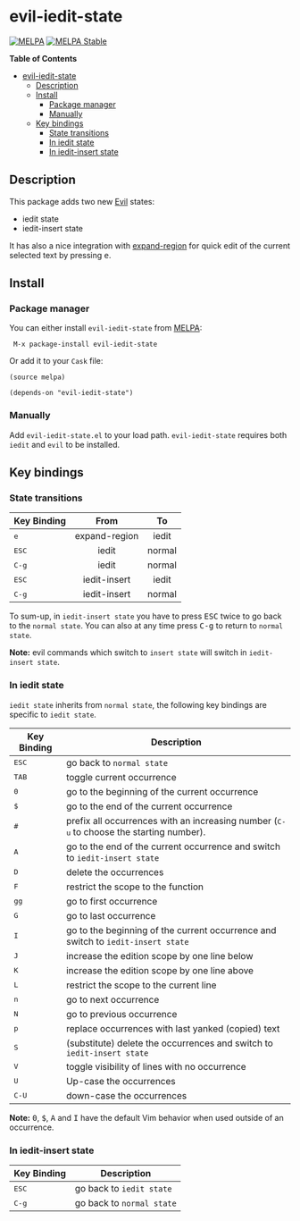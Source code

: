 # evil-iedit-state
[![MELPA](http://melpa.org/packages/evil-iedit-state-badge.svg)](http://melpa.org/#/evil-iedit-state)
[![MELPA Stable](http://stable.melpa.org/packages/evil-iedit-state-badge.svg)](http://stable.melpa.org/#/evil-iedit-state)

<!-- markdown-toc start - Don't edit this section. Run M-x markdown-toc/generate-toc again -->
**Table of Contents**

- [evil-iedit-state](#evil-iedit-state)
    - [Description](#description)
    - [Install](#install)
        - [Package manager](#package-manager)
        - [Manually](#manually)
    - [Key bindings](#key-bindings)
        - [State transitions](#state-transitions)
        - [In iedit state](#in-iedit-state)
        - [In iedit-insert state](#in-iedit-insert-state)

<!-- markdown-toc end -->

## Description

This package adds two new [Evil][evil-link] states:
- iedit state
- iedit-insert state

It has also a nice integration with [expand-region][] for quick edit
of the current selected text by pressing <kbd>e</kbd>.

## Install

### Package manager

You can either install `evil-iedit-state` from [MELPA][melpa-link]:

```
 M-x package-install evil-iedit-state
```

Or add it to your `Cask` file:

```elisp
(source melpa)

(depends-on "evil-iedit-state")
```

### Manually

Add `evil-iedit-state.el` to your load path. `evil-iedit-state` requires
both `iedit` and `evil` to be installed.

## Key bindings

### State transitions

|    Key Binding    |       From         |          To               |
|-------------------|:------------------:|:-------------------------:|
|<kbd>e</kbd>       | expand-region      | iedit                     |
|<kbd>ESC</kbd>     | iedit              | normal                    |
|<kbd>C-g</kbd>     | iedit              | normal                    |
|<kbd>ESC</kbd>     | iedit-insert       | iedit                     |
|<kbd>C-g</kbd>     | iedit-insert       | normal                    |

To sum-up, in `iedit-insert state` you have to press <kbd>ESC</kbd> twice to
go back to the `normal state`. You can also at any time press <kbd>C-g</kbd>
to return to `normal state`.

**Note:** evil commands which switch to `insert state` will switch in
`iedit-insert state`.

### In iedit state

`iedit state` inherits from `normal state`, the following key bindings are
specific to `iedit state`.

|    Key Binding   |                 Description                                                                     |
|------------------|-------------------------------------------------------------------------------------------------|
|<kbd>ESC</kbd>    | go back to `normal state`                                                                       |
|<kbd>TAB</kbd>    | toggle current occurrence                                                                       |
|<kbd>0</kbd>      | go to the beginning of the current occurrence                                                   |
|<kbd>$</kbd>      | go to the end of the current occurrence                                                         |
|<kbd>#</kbd>      | prefix all occurrences with an increasing number (<kbd>C-u</kbd> to choose the starting number).|
|<kbd>A</kbd>      | go to the end of the current occurrence and switch to `iedit-insert state`                      |
|<kbd>D</kbd>      | delete the occurrences                                                                          |
|<kbd>F</kbd>      | restrict the scope to the function                                                              |
|<kbd>gg</kbd>     | go to first occurrence                                                                          |
|<kbd>G</kbd>      | go to last occurrence                                                                           |
|<kbd>I</kbd>      | go to the beginning of the current occurrence and switch to `iedit-insert state`                |
|<kbd>J</kbd>      | increase the edition scope by one line below                                                    |
|<kbd>K</kbd>      | increase the edition scope by one line above                                                    |
|<kbd>L</kbd>      | restrict the scope to the current line                                                          |
|<kbd>n</kbd>      | go to next occurrence                                                                           |
|<kbd>N</kbd>      | go to previous occurrence                                                                       |
|<kbd>p</kbd>      | replace occurrences with last yanked (copied) text                                              |
|<kbd>S</kbd>      | (substitute) delete the occurrences and switch to `iedit-insert state`                          |
|<kbd>V</kbd>      | toggle visibility of lines with no occurrence                                                   |
|<kbd>U</kbd>      | Up-case the occurrences                                                                         |
|<kbd>C-U</kbd>    | down-case the occurrences                                                                       |

**Note:** <kbd>0</kbd>, <kbd>$</kbd>, <kbd>A</kbd> and <kbd>I</kbd> have the
default Vim behavior when used outside of an occurrence.

### In iedit-insert state

|    Key Binding            |                 Description                                |
|---------------------------|------------------------------------------------------------|
|<kbd>ESC</kbd>             | go back to `iedit state`                                   |
|<kbd>C-g</kbd>             | go back to `normal state`                                  |

[melpa-link]: http://melpa.org/
[evil-link]: https://github.com/emacs-evil/evil
[iedit]: https://github.com/tsdh/iedit
[expand-region]: https://github.com/magnars/expand-region.el

